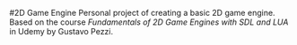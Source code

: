#2D Game Engine 
Personal project of creating a basic 2D game engine. Based on the course _Fundamentals of 2D Game Engines with SDL and LUA_ in Udemy by Gustavo Pezzi.
